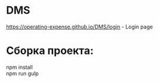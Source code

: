 # DMS
https://operating-expense.github.io/DMS/login - Login page

# Сборка проекта:
npm install<br/>
npm run gulp

